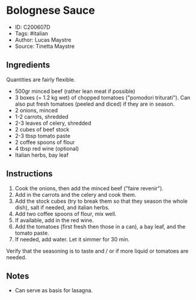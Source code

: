 # Bolognese Sauce

- ID: C200607D
- Tags: #italian
- Author: Lucas Maystre
- Source: Tinetta Maystre


## Ingredients

Quantities are fairly flexible.

- 500gr minced beef (rather lean meat if possible)
- 3 boxes  (= 1.2 kg wet) of chopped tomatoes ("pomodori triturati"). Can also
  put fresh tomatoes (peeled and diced) if they are in season.
- 2 onions, minced
- 1-2 carrots, shredded
- 2-3 leaves of celery, shredded
- 2 cubes of beef stock
- 2-3 tbsp tomato paste
- 2 coffee spoons of flour
- 4 tbsp red wine (optional)
- Italian herbs, bay leaf


## Instructions

1. Cook the onions, then add the minced beef ("faire revenir").
2. Add in the carrots and the celery and cook them.
3. Add the stock cubes (try to break them so that they season the whole dish),
   salt if needed, and italian herbs.
4. Add two coffee spoons of flour, mix well.
5. If available, add in the red wine.
6. Add the tomatoes (first fresh then those in a can), a bay leaf, and the
   tomato paste.
7. If needed, add water. Let it simmer for 30 min.

Verify that the seasoning is to taste and / or if more liquid or tomatoes are
needed.


## Notes

- Can serve as basis for lasagna.
